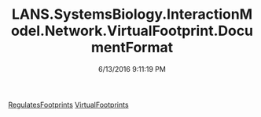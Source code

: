 ﻿---
title: LANS.SystemsBiology.InteractionModel.Network.VirtualFootprint.DocumentFormat
date: 6/13/2016 9:11:19 PM
---

[RegulatesFootprints](T-LANS.SystemsBiology.InteractionModel.Network.VirtualFootprint.DocumentFormat.RegulatesFootprints.html)
[VirtualFootprints](T-LANS.SystemsBiology.InteractionModel.Network.VirtualFootprint.DocumentFormat.VirtualFootprints.html)
